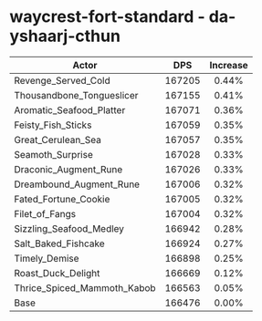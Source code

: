 # waycrest-fort-standard - da-yshaarj-cthun
| Actor | DPS | Increase |
|---|:---:|:---:|
|Revenge_Served_Cold|167205|0.44%|
|Thousandbone_Tongueslicer|167155|0.41%|
|Aromatic_Seafood_Platter|167071|0.36%|
|Feisty_Fish_Sticks|167059|0.35%|
|Great_Cerulean_Sea|167057|0.35%|
|Seamoth_Surprise|167028|0.33%|
|Draconic_Augment_Rune|167026|0.33%|
|Dreambound_Augment_Rune|167006|0.32%|
|Fated_Fortune_Cookie|167005|0.32%|
|Filet_of_Fangs|167004|0.32%|
|Sizzling_Seafood_Medley|166942|0.28%|
|Salt_Baked_Fishcake|166924|0.27%|
|Timely_Demise|166898|0.25%|
|Roast_Duck_Delight|166669|0.12%|
|Thrice_Spiced_Mammoth_Kabob|166563|0.05%|
|Base|166476|0.00%|
